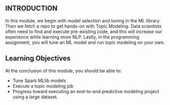 ## INTRODUCTION

In this module, we begin with model selection and tuning in the ML library. Then we fetch a repo to get hands-on with Topic Modeling.
Data scientists often need to find and execute pre-existing code, and this will increase our experience while learning more NLP.
Lastly, in the programming assignment, you will tune an ML model and run topic modeling on your own.

 

## Learning Objectives

At the conclusion of this module, you should be able to:

- Tune Spark MLlib models
- Execute a topic modeling job
- Progress toward executing an end-to-end predictive modeling project using a large dataset.


